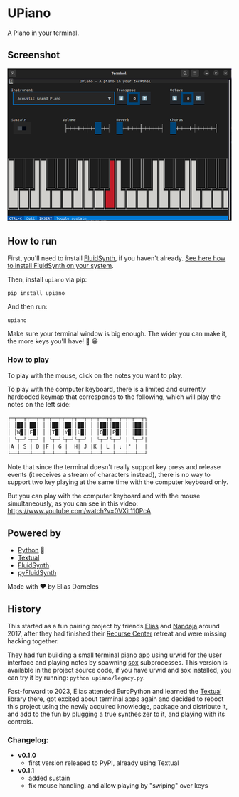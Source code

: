 # UPiano

A Piano in your terminal.


## Screenshot

 ![](./screenshot-upiano.png)


## How to run

First, you'll need to install [FluidSynth](https://www.fluidsynth.org/), if you haven't already. [See here how to install FluidSynth on your system](https://github.com/FluidSynth/fluidsynth/wiki/Download).

Then, install `upiano` via pip:

    pip install upiano

And then run:

    upiano

Make sure your terminal window is big enough.
The wider you can make it, the more keys you'll have! 🎹 😀


### How to play

To play with the mouse, click on the notes you want to play.

To play with the computer keyboard, there is a limited and currently hardcoded
keymap that corresponds to the following, which will play the notes on the left side:

    ┌─┬──┬┬──┬─┬─┬──┬┬──┬┬──┬─┬─┬──┬┬──┬─┬─┬──┬┐
    │ │██││██│ │ │██││██││██│ │ │██││██│ │ │██││
    │ │W█││E█│ │ │T█││Y█││U█│ │ │O█││P█│ │ │██││
    │ └┬─┘└┬─┘ │ └┬─┘└┬─┘└┬─┘ │ └┬─┘└┬─┘ │ └┬─┘│
    │A │ S │ D │F │ G │  H│ J │K │ L │ ; │' │  │
    └──┴───┴───┴──┴───┴───┴───┴──┴───┴───┴──┴──┘

Note that since the terminal doesn't really support key press and release events (it receives a stream of characters instead), there is no way to support two key playing at the same time with the computer keyboard only.

But you can play with the computer keyboard and with the mouse simultaneously, as you can see in this video: https://www.youtube.com/watch?v=0VXit110PcA

## Powered by

* [Python](https://www.python.org) 🐍
* [Textual](https://textual.textualize.io/)
* [FluidSynth](https://github.com/FluidSynth/fluidsynth)
* [pyFluidSynth](https://github.com/nwhitehead/pyfluidsynth)

Made with ❤️  by Elias Dorneles


## History

This started as a fun pairing project by friends
[Elias](https://github.com/eliasdorneles) and
[Nandaja](https://github.com/nandajavarma) around 2017, after they had
finished their [Recurse Center](https://recurse.com) retreat and were missing
hacking together.

They had fun building a small terminal piano app using
[urwid](https://urwid.org) for the user interface and playing notes by spawning
[sox](https://sox.sourceforge.net) subprocesses. This version is available in
the project source code, if you have urwid and sox installed, you can try it by
running: `python upiano/legacy.py`.

Fast-forward to 2023, Elias attended EuroPython and learned the
[Textual](https://textual.textualize.io) library there, got excited about
terminal apps again and decided to reboot this project using the newly acquired
knowledge, package and distribute it, and add to the fun by plugging a true
synthesizer to it, and playing with its controls.


### Changelog:

* **v0.1.0**
    * first version released to PyPI, already using Textual
* **v0.1.1**
    * added sustain
    * fix mouse handling, and allow playing by "swiping" over keys
